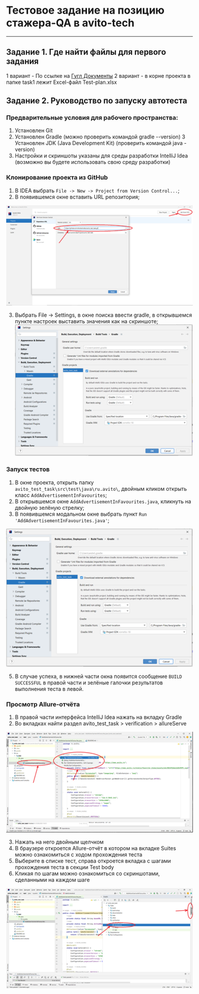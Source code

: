 # Тестовое задание на позицию стажера-QA в avito-tech
---
## Задание 1. Где найти файлы для первого задания
1 вариант - По ссылке на [Гугл Документы](https://docs.google.com/spreadsheets/d/1D_ELZoN1oAvxbG0DB3rTlAGNXXftFWyf2SuIbmyOhvk/edit#gid=129372290)
2 вариант - в корне проекта в папке task1 лежит Excel-файл Test-plan.xlsx

## Задание 2. Руководство по запуску автотеста

### Предварительные условия для рабочего пространства:
1. Установлен Git
2. Установлен Gradle (можно проверить командой gradle --version)
3 Установлен JDK (Java Development Kit) (проверить командой java -version)
3. Настройки и скриншоты указаны для среды разработки IntelliJ Idea (возможно вы будете использовать свою среду разработки)

### Клонирование проекта из GitHub
1. В IDEA выбрать ```File -> New -> Project from Version Control...```;
2. В появившемся окне вставить URL репозитория;

![](https://raw.githubusercontent.com/AndreiAvdko/avito_test_task/main/images/screen1.png)

3. Выбрать File -> Settings, в окне поиска ввести gradle, в открывшемся пункте настроек выставить значения как на скриншоте;
![](/images/screen2.png)
### Запуск тестов
1. В окне проекта, открыть папку ```avito_test_task\src\test\java\ru.avito\```, двойным кликом открыть класс ```AddAdvertisementInFavourites```;
3. В открывшемся окне ```AddAdvertisementInFavourites.java```, кликнуть на двойную зелёную стрелку;
4. В появившемся модальном окне выбрать пункт ```Run 'AddAdvertisementInFavourites.java'```;

![](https://raw.githubusercontent.com/AndreiAvdko/avito_test_task/main/images/screen2.png)

5. В случае успеха, в нижней части окна появится сообщение ```BUILD SUCCESSFUL``` в правой части и зелёные галочки результатов выполнения теста в левой.
### Просмотр Allure-отчёта
1.  В правой части интерфейса IntelliJ Idea нажать на вкладку Gradle
2. Во вкладках найти раздел avito_test_task > verification > allureServe

![](https://raw.githubusercontent.com/AndreiAvdko/avito_test_task/main/images/screen3.png)

3. Нажать на него двойным щелчком
4. В браузере откроется Allure-отчёт в котором на вкладке Suites можно ознакомиться с ходом прохождения теста
5. Выберите в списке тест, справа откроется вкладка с шагами прохождения теста в секции Test body
6. Кликая по шагам можно ознакомиться со скриншотами, сделанными на каждом шаге

![](https://raw.githubusercontent.com/AndreiAvdko/avito_test_task/main/images/screen4.png)